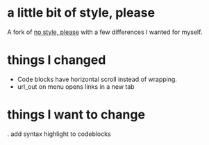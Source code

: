 # a little bit of style, please

A fork of [no style, please](https://github.com/riggraz/no-style-please) with a few differences I wanted for myself.

# things I changed
* Code blocks have horizontal scroll instead of wrapping.
* url_out on menu opens links in a new tab

# things I want to change
. add syntax highlight to codeblocks
